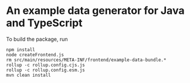 # An example data generator for Java and TypeScript

To build the package, run
```
npm install
node createFrontend.js
rm src/main/resources/META-INF/frontend/example-data-bundle.*
rollup -c rollup.config.cjs.js
rollup -c rollup.config.esm.js
mvn clean install
```
